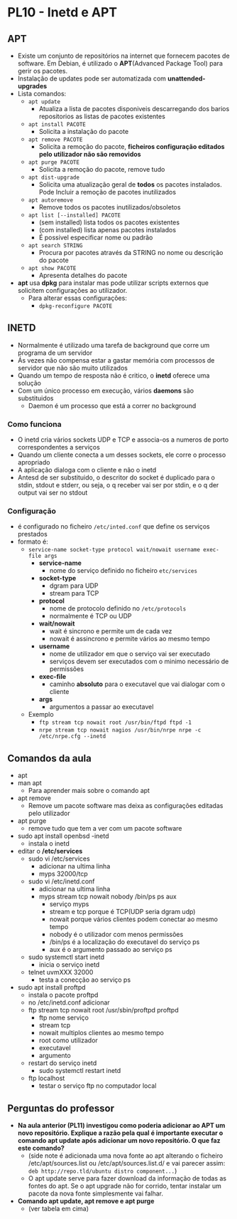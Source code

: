 # PL10 - Inetd e APT

## APT

* Existe um conjunto de repositórios na internet que fornecem pacotes de software. Em Debian, é utilizado o **APT**(Advanced Package Tool) para gerir os pacotes.
* Instalação de updates pode ser automatizada com **unattended-upgrades**
* Lista comandos:
  * ``apt update``
    * Atualiza a lista de pacotes disponiveis descarregando dos barios repositorios as listas de pacotes existentes
  * ``apt install PACOTE``
    * Solicita a instalação do pacote
  * ``apt remove PACOTE``
    * Solicita a remoção do pacote, **ficheiros configuração editados pelo utilizador não são removidos**
  * ``apt purge PACOTE``
    * Solicita a remoção do pacote, remove tudo
  * ``apt dist-upgrade``
    * Solicita uma atualização geral de **todos** os pacotes instalados. Pode Incluir a remoção de pacotes inutilizados
  * ``apt autoremove``
    * Remove todos os pacotes inutilizados/obsoletos
  * ``apt list [--installed] PACOTE``
    * (sem installed) lista todos os pacotes existentes
    * (com installed) lista apenas pacotes instalados
    * É possivel especificar nome ou padrão
  * ``apt search STRING``
    * Procura por pacotes através da STRING no nome ou descrição do pacote
  * ``apt show PACOTE``
    * Apresenta detalhes do pacote
* **apt** usa **dpkg** para instalar mas pode utilizar scripts externos que solicitem configurações ao utilizador.
  * Para alterar essas configurações:
    * ``dpkg-reconfigure PACOTE``

## INETD

* Normalmente é utilizado uma tarefa de background que corre um programa de um servidor
* Ás vezes não compensa estar a gastar memória com processos de servidor que não são muito utilizados
* Quando um tempo de resposta não é critico, o **inetd** oferece uma solução
* Com um único processo em execução, vários **daemons** são substituidos
  * Daemon é um processo que está a correr no background

### Como funciona

* O inetd cria vários sockets UDP e TCP e associa-os a numeros de porto correspondentes a serviços
* Quando um cliente conecta a um desses sockets, ele corre o processo apropriado
* A aplicação dialoga com o cliente e não o inetd
* Antesd de ser substituido, o descritor do socket é duplicado para o stdin, stdout e stderr, ou seja, o q receber vai ser por stdin, e o q der output vai ser no stdout

### Configuração

* é configurado no ficheiro ``/etc/inted.conf`` que define os serviços prestados
* formato é:
  * ``service-name socket-type protocol wait/nowait username exec-file args``
    * **service-name**
      * nome do serviço definido no ficheiro ``etc/services``
    * **socket-type**
      * dgram para UDP
      * stream para TCP
    * **protocol**
      * nome de protocolo definido no ``/etc/protocols``
      * normalmente é TCP ou UDP
    * **wait/nowait**
      * wait é sincrono e permite um de cada vez
      * nowait é assincrono e permite vários ao mesmo tempo
    * **username**
      * nome de utilizador em que o serviço vai ser executado
      * serviços devem ser executados com o minimo necessário de permissões
    * **exec-file**
      * caminho **absoluto** para o executavel que vai dialogar com o cliente
    * **args**
      * argumentos a passar ao executavel
  * Exemplo
    * ``ftp stream tcp nowait root /usr/bin/ftpd ftpd -1``
    * ``nrpe stream tcp nowait nagios /usr/bin/nrpe nrpe -c /etc/nrpe.cfg --inetd``

## Comandos da aula

* apt
* man apt
  * Para aprender mais sobre o comando apt
* apt remove
  * Remove um pacote software mas deixa as configurações editadas pelo utilizador
* apt purge
  * remove tudo que tem a ver com um pacote software
* sudo apt install openbsd -inetd
  * instala o inetd
* editar o **/etc/services**
  * sudo vi /etc/services
    * adicionar na ultima linha
    * myps    32000/tcp
  * sudo vi /etc/inetd.conf
    * adicionar na ultima linha
    * myps stream tcp nowait nobody /bin/ps ps aux
      * serviço myps
      * stream e tcp porque é TCP(UDP seria dgram udp)
      * nowait porque vários clientes podem conectar ao mesmo tempo
      * nobody é o utilizador com menos permissões
      * /bin/ps é a localização do executavel do serviço ps
      * aux é o argumento passado ao serviço ps
  * sudo systemctl start inetd
    * inicia o serviço inetd
  * telnet uvmXXX 32000
    * testa a conecção ao serviço ps
* sudo apt install proftpd
  * instala o pacote proftpd
  * no /etc/inetd.conf adicionar
  * ftp stream tcp nowait root /usr/sbin/proftpd proftpd
    * ftp nome serviço
    * stream tcp
    * nowait multiplos clientes ao mesmo tempo
    * root como utilizador
    * executavel
    * argumento
  * restart do serviço inetd
    * sudo systemctl restart inetd
  * ftp localhost
    * testar o serviço ftp no computador local

## Perguntas do professor

* **Na aula anterior (PL11) investigou como poderia adicionar ao APT um novo repositório. Explique a razão pela qual é importante executar o comando apt update após adicionar um novo repositório. O que faz este comando?**
  * (side note é adicionada uma nova fonte ao apt alterando o ficheiro /etc/apt/sources.list ou /etc/apt/sources.list.d/ e vai parecer assim: ``deb http://repo.tld/ubuntu distro component...``)
  * O apt update serve para fazer download da informação de todas as fontes do apt. Se o apt upgrade não for corrido, tentar instalar um pacote da nova fonte simplesmente vai falhar.
* **Comando apt update, apt remove e apt purge**
  * (ver tabela em cima)
